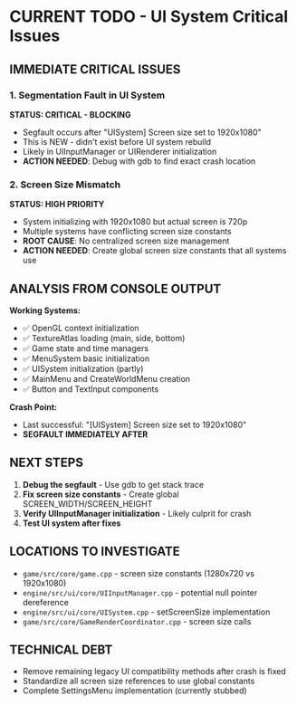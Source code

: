 # CURRENT TODO - UI System Critical Issues

## IMMEDIATE CRITICAL ISSUES

### 1. Segmentation Fault in UI System
**STATUS: CRITICAL - BLOCKING**
- Segfault occurs after "UISystem] Screen size set to 1920x1080" 
- This is NEW - didn't exist before UI system rebuild
- Likely in UIInputManager or UIRenderer initialization
- **ACTION NEEDED**: Debug with gdb to find exact crash location

### 2. Screen Size Mismatch 
**STATUS: HIGH PRIORITY**
- System initializing with 1920x1080 but actual screen is 720p
- Multiple systems have conflicting screen size constants
- **ROOT CAUSE**: No centralized screen size management
- **ACTION NEEDED**: Create global screen size constants that all systems use

## ANALYSIS FROM CONSOLE OUTPUT

**Working Systems:**
- ✅ OpenGL context initialization
- ✅ TextureAtlas loading (main, side, bottom)
- ✅ Game state and time managers
- ✅ MenuSystem basic initialization
- ✅ UISystem initialization (partly)
- ✅ MainMenu and CreateWorldMenu creation
- ✅ Button and TextInput components

**Crash Point:**
- Last successful: "[UISystem] Screen size set to 1920x1080"
- **SEGFAULT IMMEDIATELY AFTER**

## NEXT STEPS

1. **Debug the segfault** - Use gdb to get stack trace
2. **Fix screen size constants** - Create global SCREEN_WIDTH/SCREEN_HEIGHT
3. **Verify UIInputManager initialization** - Likely culprit for crash
4. **Test UI system after fixes**

## LOCATIONS TO INVESTIGATE

- `game/src/core/game.cpp` - screen size constants (1280x720 vs 1920x1080)
- `engine/src/ui/core/UIInputManager.cpp` - potential null pointer dereference
- `engine/src/ui/core/UISystem.cpp` - setScreenSize implementation
- `game/src/core/GameRenderCoordinator.cpp` - screen size calls

## TECHNICAL DEBT

- Remove remaining legacy UI compatibility methods after crash is fixed
- Standardize all screen size references to use global constants
- Complete SettingsMenu implementation (currently stubbed)
